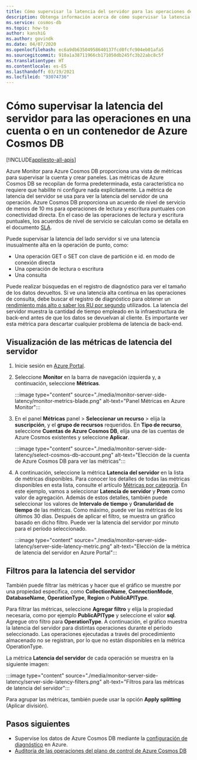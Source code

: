 ```yaml
---
title: Cómo supervisar la latencia del servidor para las operaciones de Azure Cosmos DB
description: Obtenga información acerca de cómo supervisar la latencia del servidor para las operaciones en una cuenta o en un contenedor de Azure Cosmos DB. Los propietarios de una cuenta de Azure Cosmos DB pueden comprender los problemas de latencia del servidor con las cuentas de Azure Cosmos.
ms.service: cosmos-db
ms.topic: how-to
author: kanshiG
ms.author: govindk
ms.date: 04/07/2020
ms.openlocfilehash: ec6a9db63504958640137fcd0fcfc904eb01afa5
ms.sourcegitcommit: 910a1a38711966cb171050db245fc3b22abc8c5f
ms.translationtype: HT
ms.contentlocale: es-ES
ms.lasthandoff: 03/19/2021
ms.locfileid: "93074736"
---
```

# <a name="how-to-monitor-the-server-side-latency-for-operations-in-an-azure-cosmos-db-container-or-account"></a>Cómo supervisar la latencia del servidor para las operaciones en una cuenta o en un contenedor de Azure Cosmos DB
[!INCLUDE[appliesto-all-apis](includes/appliesto-all-apis.md)]

Azure Monitor para Azure Cosmos DB proporciona una vista de métricas para supervisar la cuenta y crear paneles. Las métricas de Azure Cosmos DB se recopilan de forma predeterminada, esta característica no requiere que habilite ni configure nada explícitamente. La métrica de latencia del servidor se usa para ver la latencia del servidor de una operación. Azure Cosmos DB proporciona un acuerdo de nivel de servicio de menos de 10 ms para operaciones de lectura y escritura puntuales con conectividad directa. En el caso de las operaciones de lectura y escritura puntuales, los acuerdos de nivel de servicio se calculan como se detalla en el documento [SLA](https://azure.microsoft.com/support/legal/sla/cosmos-db/v1_3/).

Puede supervisar la latencia del lado servidor si ve una latencia inusualmente alta en la operación de punto, como:

* Una operación GET o SET con clave de partición e id. en modo de conexión directa
* Una operación de lectura o escritura
* Una consulta

Puede realizar búsquedas en el registro de diagnóstico para ver el tamaño de los datos devueltos. Si ve una latencia alta continua en las operaciones de consulta, debe buscar el registro de diagnóstico para obtener un [rendimiento más alto o saber los RU por segundo](cosmosdb-monitor-resource-logs.md#diagnostic-queries) utilizados. La latencia del servidor muestra la cantidad de tiempo empleado en la infraestructura de back-end antes de que los datos se devuelvan al cliente. Es importante ver esta métrica para descartar cualquier problema de latencia de back-end.

## <a name="view-the-server-side-latency-metric"></a>Visualización de las métricas de latencia del servidor

1. Inicie sesión en [Azure Portal](https://portal.azure.com/).

1. Seleccione **Monitor** en la barra de navegación izquierda y, a continuación, seleccione **Métricas**.

   :::image type="content" source="./media/monitor-server-side-latency/monitor-metrics-blade.png" alt-text="Panel Métricas en Azure Monitor":::

1. En el panel **Métricas** panel > **Seleccionar un recurso** > elija la **suscripción**, y el **grupo de recursos** requeridos. En **Tipo de recurso**, seleccione **Cuentas de Azure Cosmos DB**, elija una de las cuentas de Azure Cosmos existentes y seleccione **Aplicar**.
   
   :::image type="content" source="./media/monitor-server-side-latency/select-cosmos-db-account.png" alt-text="Elección de la cuenta de Azure Cosmos DB para ver las métricas":::

1. A continuación, seleccione la métrica **Latencia del servidor** en la lista de métricas disponibles. Para conocer los detalles de todas las métricas disponibles en esta lista, consulte el artículo [Métricas por categoría](monitor-cosmos-db-reference.md). En este ejemplo, vamos a seleccionar **Latencia de servidor** y **Prom** como valor de agregación. Además de estos detalles, también puede seleccionar los valores de **Intervalo de tiempo** y **Granularidad de tiempo** de las métricas. Como máximo, puede ver las métricas de los últimos 30 días.  Después de aplicar el filtro, se muestra un gráfico basado en dicho filtro. Puede ver la latencia del servidor por minuto para el período seleccionado.  

   :::image type="content" source="./media/monitor-server-side-latency/server-side-latency-metric.png" alt-text="Elección de la métrica de latencia del servidor en Azure Portal":::

## <a name="filters-for-server-side-latency"></a>Filtros para la latencia del servidor

También puede filtrar las métricas y hacer que el gráfico se muestre por una propiedad específica, como **CollectionName**, **ConnectionMode**, **DatabaseName**, **OperationType**, **Region** o **PublicAPIType**. 

Para filtrar las métricas, seleccione **Agregar filtro** y elija la propiedad necesaria, como por ejemplo **PublicAPIType** y seleccione el valor **sql**. Agregue otro filtro para **OperationType**. A continuación, el gráfico muestra la latencia del servidor para distintas operaciones durante el período seleccionado. Las operaciones ejecutadas a través del procedimiento almacenado no se registran, por lo que no están disponibles en la métrica OperationType.

La métrica **Latencia del servidor** de cada operación se muestra en la siguiente imagen:

:::image type="content" source="./media/monitor-server-side-latency/server-side-latency-filters.png" alt-text="Filtros para las métricas de latencia del servidor":::

Para agrupar las métricas, también puede usar la opción **Apply splitting** (Aplicar división).  

## <a name="next-steps"></a>Pasos siguientes

* Supervise los datos de Azure Cosmos DB mediante la [configuración de diagnóstico](cosmosdb-monitor-resource-logs.md) en Azure.
* [Auditoría de las operaciones del plano de control de Azure Cosmos DB](audit-control-plane-logs.md)
